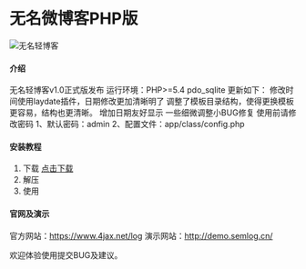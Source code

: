 # 无名微博客PHP版

![无名轻博客](https://gitee.com/daimaguo/wmphp/blob/master/%E6%88%AA%E5%9B%BE.jpg)

#### 介绍
无名轻博客v1.0正式版发布
运行环境：PHP>=5.4 pdo_sqlite
更新如下：
修改时间使用laydate插件，日期修改更加清晰明了
调整了模板目录结构，使得更换模板更容易，结构也更清晰。
增加日期友好显示
一些细微调整小BUG修复
使用前请修改密码
1、默认密码：admin
2、配置文件：app/class/config.php



#### 安装教程

1. 下载 [点击下载](https://gitee.com/daimaguo/wmphp/blob/master/%E6%97%A0%E5%90%8D%E8%BD%BB%E5%8D%9A%E5%AE%A2v1.0.zip)
2. 解压
3. 使用

#### 官网及演示

官方网站：https://www.4jax.net/log
演示网站：http://demo.semlog.cn/

欢迎体验使用提交BUG及建议。